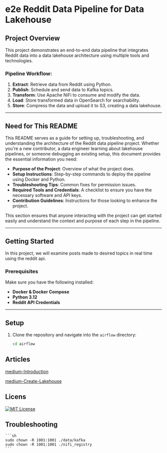 # e2e Reddit Data Pipeline for Data Lakehouse

## Project Overview

This project demonstrates an end-to-end data pipeline that integrates Reddit data into a data lakehouse architecture using multiple tools and technologies.

### Pipeline Workflow:

1. **Extract**: Retrieve data from Reddit using Python.
2. **Publish**: Schedule and send data to Kafka topics.
3. **Transform**: Use Apache NiFi to consume and modify the data.
4. **Load**: Store transformed data in OpenSearch for searchability.
5. **Store**: Compress the data and upload it to S3, creating a data lakehouse.

---

## Need for This README

This README serves as a guide for setting up, troubleshooting, and understanding the architecture of the Reddit data pipeline project. Whether you're a new contributor, a data engineer learning about lakehouse pipelines, or someone debugging an existing setup, this document provides the essential information you need:

- **Purpose of the Project**: Overview of what the project does.
- **Setup Instructions**: Step-by-step commands to deploy the pipeline using Docker and Python.
- **Troubleshooting Tips**: Common fixes for permission issues.
- **Required Tools and Credentials**: A checklist to ensure you have the necessary software and API keys.
- **Contribution Guidelines**: Instructions for those looking to enhance the project.

This section ensures that anyone interacting with the project can get started easily and understand the context and purpose of each step in the pipeline.

---

## Getting Started

In this project, we will examine posts made to desired topics in real time using the reddit api.

### Prerequisites

Make sure you have the following installed:

- **Docker & Docker Compose**
- **Python 3.12**
- **Reddit API Credentials**

---

## Setup

1. Clone the repository and navigate into the `airflow` directory:
   ```sh
   cd airflow
   ```

## Articles

[medium-Introduction](https://burakugur.medium.com/810eebc47757?source=friends_link&sk=b9bdf94c3d3c2a9c5380fcf85460d82c)

[medium-Create-Lakehouse](https://burakugur.medium.com/07dd18b804d4?source=friends_link&sk=03718d7f676dbcdea846b47baee07be2)

## Licens

[![MIT License](https://img.shields.io/badge/License-MIT-green.svg)](https://choosealicense.com/licenses/mit/)

## Troubleshooting

    ```sh
    sudo chown -R 1001:1001 ./data/kafka
    sudo chown -R 1001:1001 ./nifi_registry
    ```
